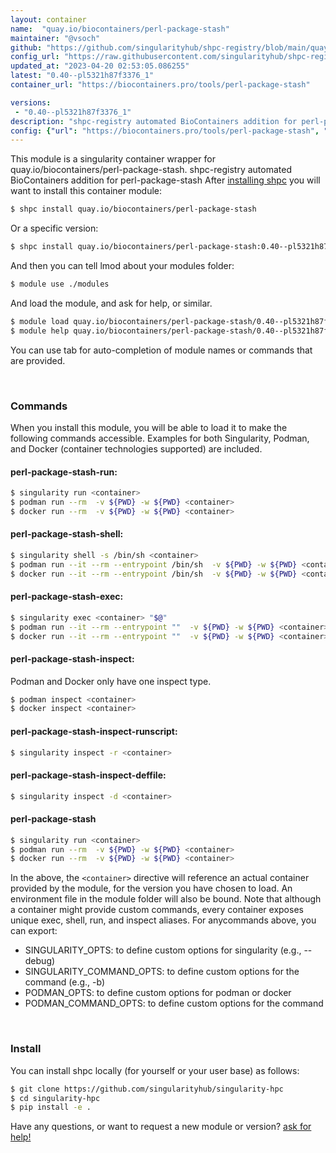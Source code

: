 ```yaml
---
layout: container
name:  "quay.io/biocontainers/perl-package-stash"
maintainer: "@vsoch"
github: "https://github.com/singularityhub/shpc-registry/blob/main/quay.io/biocontainers/perl-package-stash/container.yaml"
config_url: "https://raw.githubusercontent.com/singularityhub/shpc-registry/main/quay.io/biocontainers/perl-package-stash/container.yaml"
updated_at: "2023-04-20 02:53:05.086255"
latest: "0.40--pl5321h87f3376_1"
container_url: "https://biocontainers.pro/tools/perl-package-stash"

versions:
 - "0.40--pl5321h87f3376_1"
description: "shpc-registry automated BioContainers addition for perl-package-stash"
config: {"url": "https://biocontainers.pro/tools/perl-package-stash", "maintainer": "@vsoch", "description": "shpc-registry automated BioContainers addition for perl-package-stash", "latest": {"0.40--pl5321h87f3376_1": "sha256:715a1c23e7e69e52891a7854df4f527fa3ff81e2633d815fa125ebdbe64a9b58"}, "tags": {"0.40--pl5321h87f3376_1": "sha256:715a1c23e7e69e52891a7854df4f527fa3ff81e2633d815fa125ebdbe64a9b58"}, "docker": "quay.io/biocontainers/perl-package-stash"}
---
```


This module is a singularity container wrapper for quay.io/biocontainers/perl-package-stash.
shpc-registry automated BioContainers addition for perl-package-stash
After [installing shpc](#install) you will want to install this container module:


```bash
$ shpc install quay.io/biocontainers/perl-package-stash
```

Or a specific version:

```bash
$ shpc install quay.io/biocontainers/perl-package-stash:0.40--pl5321h87f3376_1
```

And then you can tell lmod about your modules folder:

```bash
$ module use ./modules
```

And load the module, and ask for help, or similar.

```bash
$ module load quay.io/biocontainers/perl-package-stash/0.40--pl5321h87f3376_1
$ module help quay.io/biocontainers/perl-package-stash/0.40--pl5321h87f3376_1
```

You can use tab for auto-completion of module names or commands that are provided.

<br>

### Commands

When you install this module, you will be able to load it to make the following commands accessible.
Examples for both Singularity, Podman, and Docker (container technologies supported) are included.

#### perl-package-stash-run:

```bash
$ singularity run <container>
$ podman run --rm  -v ${PWD} -w ${PWD} <container>
$ docker run --rm  -v ${PWD} -w ${PWD} <container>
```

#### perl-package-stash-shell:

```bash
$ singularity shell -s /bin/sh <container>
$ podman run --it --rm --entrypoint /bin/sh  -v ${PWD} -w ${PWD} <container>
$ docker run --it --rm --entrypoint /bin/sh  -v ${PWD} -w ${PWD} <container>
```

#### perl-package-stash-exec:

```bash
$ singularity exec <container> "$@"
$ podman run --it --rm --entrypoint ""  -v ${PWD} -w ${PWD} <container> "$@"
$ docker run --it --rm --entrypoint ""  -v ${PWD} -w ${PWD} <container> "$@"
```

#### perl-package-stash-inspect:

Podman and Docker only have one inspect type.

```bash
$ podman inspect <container>
$ docker inspect <container>
```

#### perl-package-stash-inspect-runscript:

```bash
$ singularity inspect -r <container>
```

#### perl-package-stash-inspect-deffile:

```bash
$ singularity inspect -d <container>
```



#### perl-package-stash

```bash
$ singularity run <container>
$ podman run --rm  -v ${PWD} -w ${PWD} <container>
$ docker run --rm  -v ${PWD} -w ${PWD} <container>
```


In the above, the `<container>` directive will reference an actual container provided
by the module, for the version you have chosen to load. An environment file in the
module folder will also be bound. Note that although a container
might provide custom commands, every container exposes unique exec, shell, run, and
inspect aliases. For anycommands above, you can export:

 - SINGULARITY_OPTS: to define custom options for singularity (e.g., --debug)
 - SINGULARITY_COMMAND_OPTS: to define custom options for the command (e.g., -b)
 - PODMAN_OPTS: to define custom options for podman or docker
 - PODMAN_COMMAND_OPTS: to define custom options for the command

<br>

### Install

You can install shpc locally (for yourself or your user base) as follows:

```bash
$ git clone https://github.com/singularityhub/singularity-hpc
$ cd singularity-hpc
$ pip install -e .
```

Have any questions, or want to request a new module or version? [ask for help!](https://github.com/singularityhub/singularity-hpc/issues)
